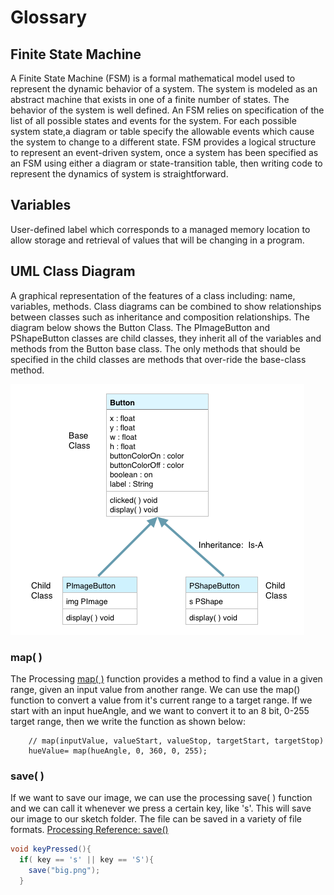 # Glossary

## Finite State Machine

A Finite State Machine (FSM) is a formal mathematical model used to represent the dynamic behavior of a system. The system is modeled as an abstract machine that exists in one of a finite number of states. The behavior of the system is well defined. An FSM relies on specification of the list of all possible states and events for the system. For each possible system state,a diagram or table specify the allowable events which cause the system to change to a different state. FSM provides a logical structure to represent an event-driven system, once a system has been specified as an FSM using either a diagram or state-transition table, then writing code to represent the dynamics of system is straightforward.

## Variables

User-defined label which corresponds to a managed memory location to allow storage and retrieval of values that will be changing in a program.

## UML Class Diagram

A graphical representation of the features of a class including: name, variables, methods. Class diagrams can be combined to show relationships between classes such as inheritance and composition relationships. The diagram below shows the Button Class. The PImageButton and PShapeButton classes are child classes, they inherit all of the variables and methods from the Button base class. The only methods that should be specified in the child classes are methods that over-ride the base-class method.

![](<../.gitbook/assets/Screenshot 2015-10-25 16.59.21.png>)

### map( )

The Processing [map( )](https://processing.org/reference/map\_.html) function provides a method to find a value in a given range, given an input value from another range. We can use the map() function to convert a value from it's current range to a target range. If we start with an input hueAngle, and we want to convert it to an 8 bit, 0-255 target range, then we write the function as shown below:

```
    // map(inputValue, valueStart, valueStop, targetStart, targetStop)
    hueValue= map(hueAngle, 0, 360, 0, 255);
```

### save( )

If we want to save our image, we can use the processing save( ) function and we can call it whenever we press a certain key, like 's'. This will save our image to our sketch folder. The file can be saved in a variety of file formats. [Processing Reference: save()](https://processing.org/reference/save\_.html)

```java
void keyPressed(){
  if( key == 's' || key == 'S'){
    save("big.png");
  }
```

